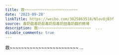 ```yaml
---
title: 救~~~~~~~~~~~~~~~~~~~~~~~~
date: '2023-09-28'
linkTitle: https://weibo.com/3825863518/NlovOjB3f
source: 毒奶菇毒奶茹毒奶茄毒奶喆毒奶囍的微博
description: 救~~~~~~~~~~~~~~~~~~~~~~~~  ...
disable_comments: true
---
```

救~~~~~~~~~~~~~~~~~~~~~~~~  ...